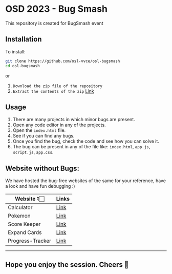 # OSD 2023 - Bug Smash

This repository is created for BugSmash event

## Installation

To install:

```bash
git clone https://github.com/osl-vvce/osl-bugsmash
cd osl-bugsmash
```
or

1. `Download the zip file of the repository`
2. `Extract the contents of the zip` <a href="https://github.com/aniruddhabagal/osl-bugsmash/archive/refs/heads/main.zip"> Link </a>

## Usage
1. There are many projects in which minor bugs are present.
2. Open any code editor in any of the projects.
2. Open the `index.html` file.
4. See if you can find any bugs.
5. Once you find the bug, check the code and see how you can solve it.
6. The bug can be present in any of the file like: `index.html`, `app.js`, `script.js`, `app.css`.


## Website without Bugs:

We have hosted the bug-free websites of the same for your reference, have a look and have fun debugging :)

| Website 👇🏻                | Links |
| -------------------------- | ----------------------------------------------------------------------------------------------------------- |
| Calculator                 | <a href="https://aniruddhabagal.github.io/javascript-projects/7.calculator" target="_blank"> Link </a> |
| Pokemon                    | <a href="https://aniruddhabagal.github.io/javascript-projects/1.Pokemon-List" target="_blank"> Link </a> 
| Score Keeper          | <a href="https://aniruddhabagal.github.io/javascript-projects/4.Game-Scorekeeper" target="_blank"> Link </a> |
| Expand Cards      | <a href="https://aniruddhabagal.github.io/javascript-projects/5.Expanding-Cards" target="_blank"> Link </a> |
| Progress-Tracker           | <a href="https://aniruddhabagal.github.io/javascript-projects/6.Progress-Tracker" target="_blank"> Link </a> |


<hr />


## Hope you enjoy the session. Cheers 🥳
